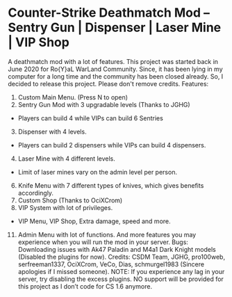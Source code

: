 # Counter-Strike Deathmatch Mod – Sentry Gun | Dispenser | Laser Mine | VIP Shop
A deathmatch mod with a lot of features.
This project was started back in June 2020 for Ro{Y}aL WarLand Community.
Since, it has been lying in my computer for a long time and the community has been closed already.
So, I decided to release this project.
Please don't remove credits.
Features:
1) Custom Main Menu. (Press N to open)
2) Sentry Gun Mod with 3 upgradable levels (Thanks to JGHG)
  - Players can build 4 while VIPs can build 6 Sentries
3) Dispenser with 4 levels.
  - Players can build 2 dispensers while VIPs can build 4 dispensers.
4) Laser Mine with 4 different levels.
  - Limit of laser mines vary on the admin level per person.
6) Knife Menu with 7 different types of knives, which gives benefits accordingly.
7) Custom Shop (Thanks to OciXCrom)
8) VIP System with lot of privileges.
  - VIP Menu, VIP Shop, Extra damage, speed and more.
11) Admin Menu with lot of functions.
And more features you may experience when you will run the mod in your server.
Bugs: Downloading issues with Ak47 Paladin and M4a1 Dark Knight models (Disabled the plugins for now). 
Credits: CSDM Team, JGHG, pro100web, serfreeman1337, OciXCrom, VeCo, Dias, schmurgel1983 (Sincere apologies if I missed someone).
NOTE: If you experience any lag in your server, try disabling the excess plugins. NO support will be provided for this project as I don’t code for CS 1.6 anymore.

